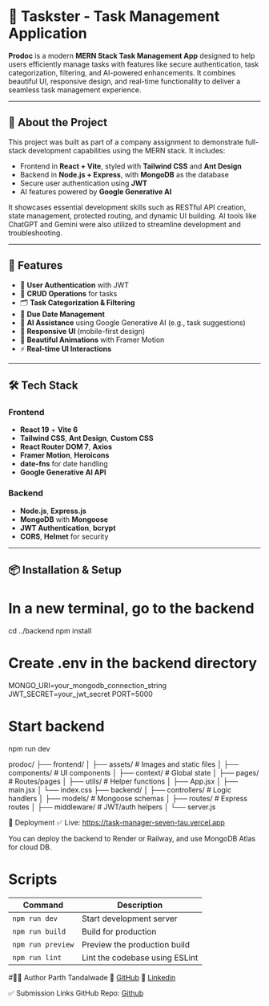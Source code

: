 # 📄 Taskster - Task Management Application

**Prodoc** is a modern **MERN Stack Task Management App** designed to help users efficiently manage tasks with features like secure authentication, task categorization, filtering, and AI-powered enhancements. It combines beautiful UI, responsive design, and real-time functionality to deliver a seamless task management experience.

---

## 🧠 About the Project

This project was built as part of a company assignment to demonstrate full-stack development capabilities using the MERN stack. It includes:
- Frontend in **React + Vite**, styled with **Tailwind CSS** and **Ant Design**
- Backend in **Node.js + Express**, with **MongoDB** as the database
- Secure user authentication using **JWT**
- AI features powered by **Google Generative AI**

It showcases essential development skills such as RESTful API creation, state management, protected routing, and dynamic UI building. AI tools like ChatGPT and Gemini were also utilized to streamline development and troubleshooting.

---

## 🚀 Features

- 🔐 **User Authentication** with JWT
- 📝 **CRUD Operations** for tasks
- 🗂️ **Task Categorization & Filtering**
- 📅 **Due Date Management**
- 🧠 **AI Assistance** using Google Generative AI (e.g., task suggestions)
- 📱 **Responsive UI** (mobile-first design)
- 🎨 **Beautiful Animations** with Framer Motion
- ⚡ **Real-time UI Interactions**

---

## 🛠️ Tech Stack

### Frontend
- **React 19** + **Vite 6**
- **Tailwind CSS**, **Ant Design**, **Custom CSS**
- **React Router DOM 7**, **Axios**
- **Framer Motion**, **Heroicons**
- **date-fns** for date handling
- **Google Generative AI API**

### Backend
- **Node.js**, **Express.js**
- **MongoDB** with **Mongoose**
- **JWT Authentication**, **bcrypt**
- **CORS**, **Helmet** for security

---

## 📦 Installation & Setup


# In a new terminal, go to the backend
cd ../backend
npm install

# Create .env in the backend directory
MONGO_URI=your_mongodb_connection_string
JWT_SECRET=your_jwt_secret
PORT=5000

# Start backend
npm run dev


prodoc/
├── frontend/
│   ├── assets/       # Images and static files
│   ├── components/   # UI components
│   ├── context/      # Global state
│   ├── pages/        # Routes/pages
│   ├── utils/        # Helper functions
│   ├── App.jsx
│   ├── main.jsx
│   └── index.css
├── backend/
│   ├── controllers/  # Logic handlers
│   ├── models/       # Mongoose schemas
│   ├── routes/       # Express routes
│   ├── middleware/   # JWT/auth helpers
│   └── server.js


🚀 Deployment
✅ Live: https://task-manager-seven-tau.vercel.app

You can deploy the backend to Render or Railway, and use MongoDB Atlas for cloud DB.


# Scripts
| Command           | Description                    |
| ----------------- | ------------------------------ |
| `npm run dev`     | Start development server       |
| `npm run build`   | Build for production           |
| `npm run preview` | Preview the production build   |
| `npm run lint`    | Lint the codebase using ESLint |


#👨‍💻 Author
Parth Tandalwade
🔗 [GitHub](https://github.com/KhanjarSingh)
🔗 [Linkedin](https://www.linkedin.com/in/parth-tandalwade-295882323/)

✅ Submission Links
GitHub Repo: [Github](https://github.com/KhanjarSingh/Task-Manager)
